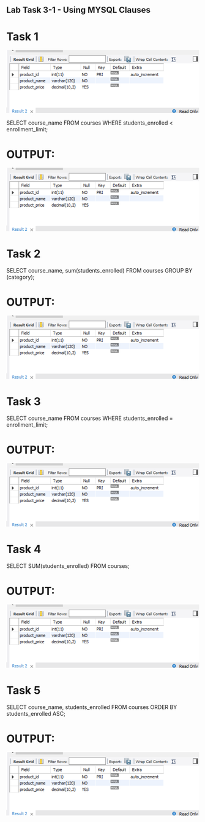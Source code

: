## Lab Task 3-1 - Using MYSQL Clauses

# Task 1 

<img src="Task3Task1.png">

SELECT course_name
FROM courses
WHERE students_enrolled < enrollment_limit;

# OUTPUT:

<img src="Task3Task1.png">

# Task 2

SELECT course_name, sum(students_enrolled)
FROM courses
GROUP BY (category);

# OUTPUT:

<img src="Task3Task1.png">

# Task 3

SELECT course_name 
FROM courses
WHERE students_enrolled = enrollment_limit;

# OUTPUT:

<img src="Task3Task1.png">

# Task 4

SELECT SUM(students_enrolled) FROM courses; 
   
# OUTPUT:

<img src="Task3Task1.png">

# Task 5

SELECT course_name, students_enrolled 
FROM courses
ORDER BY students_enrolled ASC;
   
# OUTPUT:

<img src="Task3Task1.png">
   


